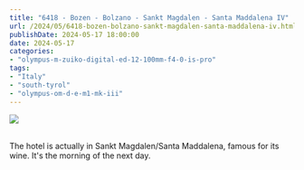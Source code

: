 ```yaml
---
title: "6418 - Bozen - Bolzano - Sankt Magdalen - Santa Maddalena IV"
url: /2024/05/6418-bozen-bolzano-sankt-magdalen-santa-maddalena-iv.html
publishDate: 2024-05-17 18:00:00
date: 2024-05-17
categories:
- "olympus-m-zuiko-digital-ed-12-100mm-f4-0-is-pro"
tags:
- "Italy"
- "south-tyrol"
- "olympus-om-d-e-m1-mk-iii"
---
```

<div class="container">
<div class="center"><a target="_blank" href="https://d25zfm9zpd7gm5.cloudfront.net/1200x1200/2020/20200905_070747_lr.jpg"><img class="webfeedsFeaturedVisual" src="https://d25zfm9zpd7gm5.cloudfront.net/0600x0600/2020/20200905_070747_lr.jpg" /></a></div>
</div>
<br />

The hotel is actually in Sankt Magdalen/Santa Maddalena,
famous for its wine. It's the morning of the next day.
